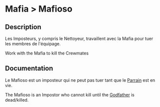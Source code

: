 # Mafia > Mafioso

## Description

Les Imposteurs, y compris le Nettoyeur, travaillent avec la Mafia pour tuer les membres de l'équipage.

Work with the Mafia to kill the Crewmates

## Documentation

Le Mafioso est un imposteur qui ne peut pas tuer tant que le [Parrain](/impostors/mafias/godfather.md) est en vie.

The Mafioso is an Impostor who cannot kill until the [Godfather](/impostors/mafias/godfather.md) is dead/killed.